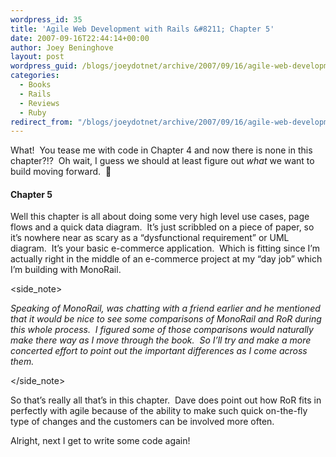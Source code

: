 ```yaml
---
wordpress_id: 35
title: 'Agile Web Development with Rails &#8211; Chapter 5'
date: 2007-09-16T22:44:14+00:00
author: Joey Beninghove
layout: post
wordpress_guid: /blogs/joeydotnet/archive/2007/09/16/agile-web-development-with-rails-chapter-5.aspx
categories:
  - Books
  - Rails
  - Reviews
  - Ruby
redirect_from: "/blogs/joeydotnet/archive/2007/09/16/agile-web-development-with-rails-chapter-5.aspx/"
---
```

What!&nbsp; You tease me with code in Chapter 4 and now there is none in this chapter?!?&nbsp; Oh wait, I guess we should at least figure out _what_ we want to build moving forward.&nbsp; 🙂

#### Chapter 5

Well this chapter is all about doing some very high level use cases, page flows and a&nbsp;quick&nbsp;data diagram.&nbsp; It&#8217;s just scribbled on a piece of paper, so it&#8217;s nowhere near as scary as a &#8220;dysfunctional requirement&#8221; or UML diagram.&nbsp; It&#8217;s your basic e-commerce application.&nbsp; Which is fitting since I&#8217;m actually right in the&nbsp;middle of an e-commerce project at my &#8220;day job&#8221; which I&#8217;m building with MonoRail.&nbsp; 

<side_note>

_Speaking of MonoRail, was chatting with a friend earlier and he mentioned that it would be nice to see some comparisons of MonoRail and RoR during this whole process.&nbsp; I figured some of those comparisons would naturally make there way as I move through the book.&nbsp; So I&#8217;ll try and make a more concerted effort to point out the important differences as I come across them._

</side_note>

So that&#8217;s really all that&#8217;s in this chapter.&nbsp; Dave does point out how RoR fits in perfectly with agile because of the ability to make such quick on-the-fly type of changes and the customers can be involved more often.

Alright, next I get to write some code again!
